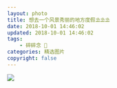 ```yaml
---
layout: photo
title: 想去一个风景秀丽的地方度假⛱⛱⛱️
date: 2018-10-01 14:46:02
updated: 2018-10-01 14:46:02
tags:
    - 碎碎念 🤣
categories: 精选图片
copyright: false
---
```

<!-- ![](http://ww1.sinaimg.cn/mw690/006agIcvgy1g1kca6rrf0j31uo18gk0s.jpg) -->
<!-- ![](http://ww1.sinaimg.cn/large/006agIcvgy1g1kcfumowcj31uo18gk0s.jpg) -->
![](http://ww1.sinaimg.cn/large/006agIcvly1g1khe3ak6nj311y0lc79a.jpg)
<!-- more -->
